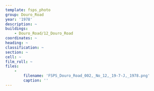 ```yaml
---
template: fsps_photo
group: Douro_Road
year: '1978'
description: ~
buildings:
    - Douro_Road/12_Douro_Road
coordinates: ~
heading: ~
classification: ~
section: ~
cell: ~
film_roll: ~
files:
    -
        filename: 'FSPS_Douro_Road_002,_No_12,_19-7-J,_1978.png'
        caption: ''
---
```

